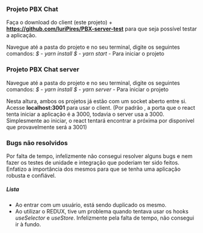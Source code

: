### Projeto PBX Chat
Faça o download do client (este projeto) + **https://github.com/IuriPires/PBX-server-test** para que seja possível testar a aplicação.

Navegue até a pasta do projeto e no seu terminal, digite os seguintes comandos:
*$ - yarn install*
*$ - yarn start* - Para iniciar o projeto

### Projeto PBX Chat server
Navegue até a pasta do projeto e no seu terminal, digite os seguintes comandos:
*$ - yarn install*
*$ - yarn server* - Para iniciar o projeto

Nesta altura, ambos os projetos já estão com um socket aberto entre si. Acesse **localhost:3001** para usar o client. (Por padrão , a porta que o react tenta iniciar a aplicação é a 3000, todavia o server usa a 3000. Simplesmente ao iniciar, o react tentará encontrar a próxima por disponivel que provavelmente será a 3001)

### Bugs não resolvidos
Por falta de tempo, infelizmente não consegui resolver alguns bugs e nem fazer os testes de unidade e integração que poderiam ter sido feitos. Enfatizo a importância dos mesmos para que se tenha uma aplicação robusta e confiável.

##### Lista
- Ao entrar com um usuário, está sendo duplicado os mesmo.
- Ao utilizar o REDUX, tive um problema quando tentava usar os hooks *useSelector* e *useStore*. Infelizmente pela falta de tempo, não consegui ir à fundo. 


